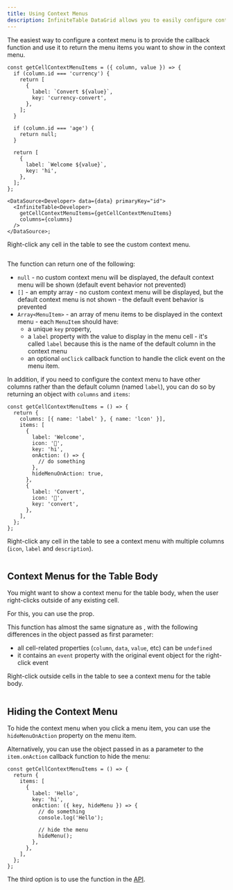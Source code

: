 ```yaml
---
title: Using Context Menus
description: InfiniteTable DataGrid allows you to easily configure context menus for any row and cell in the table and for the whole table body.
---
```


The easiest way to configure a context menu is to provide the <PropLink name="getCellContextMenuItems" /> callback function and use it to return the menu items you want to show in the context menu.

```tsx
const getCellContextMenuItems = ({ column, value }) => {
  if (column.id === 'currency') {
    return [
      {
        label: `Convert ${value}`,
        key: 'currency-convert',
      },
    ];
  }

  if (column.id === 'age') {
    return null;
  }

  return [
    {
      label: `Welcome ${value}`,
      key: 'hi',
    },
  ];
};

<DataSource<Developer> data={data} primaryKey="id">
  <InfiniteTable<Developer>
    getCellContextMenuItems={getCellContextMenuItems}
    columns={columns}
  />
</DataSource>;
```

<Sandpack title="Using context menus">

<Description>

Right-click any cell in the table to see the custom context menu.

</Description>

```ts file="basic-cells-context-menu-example.page.tsx"

```

</Sandpack>

<Note>

The <PropLink name="getCellContextMenuItems" /> function can return one of the following:

- `null` - no custom context menu will be displayed, the default context menu will be shown (default event behavior not prevented)
- `[]` - an empty array - no custom context menu will be displayed, but the default context menu is not shown - the default event behavior is prevented
- `Array<MenuItem>` - an array of menu items to be displayed in the context menu - each `MenuItem` should have:
  - a unique `key` property,
  - a `label` property with the value to display in the menu cell - it's called `label` because this is the name of the default column in the context menu
  - an optional `onClick` callback function to handle the click event on the menu item.

In addition, if you need to configure the context menu to have other columns rather than the default column (named `label`), you can do so by returning an object with `columns` and `items`:

```tsx
const getCellContextMenuItems = () => {
  return {
    columns: [{ name: 'label' }, { name: 'lcon' }],
    items: [
      {
        label: 'Welcome',
        icon: '👋',
        key: 'hi',
        onAction: () => {
          // do something
        },
        hideMenuOnAction: true,
      },
      {
        label: 'Convert',
        icon: '🔁',
        key: 'convert',
      },
    ],
  };
};
```

<Sandpack title="Customising columns in the context menu">

<Description>

Right-click any cell in the table to see a context menu with multiple columns (`icon`, `label` and `description`).

</Description>

```ts file="custom-columns-context-menu-example.page.tsx"

```

</Sandpack>
</Note>

## Context Menus for the Table Body

You might want to show a context menu for the table body, when the user right-clicks outside of any existing cell.

For this, you can use the <PropLink name="getContextMenuItems" /> prop.

This function has almost the same signature as <PropLink name="getCellContextMenuItems" />, with the following differences in the object passed as first parameter:

- all cell-related properties (`column`, `data`, `value`, etc) can be `undefined`
- it contains an `event` property with the original event object for the right-click event

<Sandpack title="Context menu for outside cells">

<Description>

Right-click outside cells in the table to see a context menu for the table body.

</Description>

```ts file="table-context-menu-example.page.tsx"

```

</Sandpack>

## Hiding the Context Menu

To hide the context menu when you click a menu item, you can use the `hideMenuOnAction` property on the menu item.

Alternatively, you can use the object passed in as a parameter to the `item.onAction` callback function to hide the menu:

```tsx {12}
const getCellContextMenuItems = () => {
  return {
    items: [
      {
        label: 'Hello',
        key: 'hi',
        onAction: ({ key, hideMenu }) => {
          // do something
          console.log('Hello');

          // hide the menu
          hideMenu();
        },
      },
    ],
  };
};
```

The third option is to use the <ApiLink name="hideContextMenu" /> function in the [API](/docs/reference/api).
